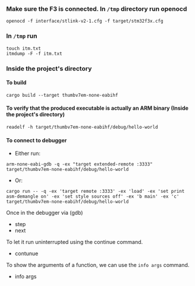 ### Make sure the F3 is connected. In `/tmp` directory run openocd
```
openocd -f interface/stlink-v2-1.cfg -f target/stm32f3x.cfg
```

### In `/tmp` run
```
touch itm.txt
itmdump -F -f itm.txt
```


### Inside the project's directory
#### To build 
```
cargo build --target thumbv7em-none-eabihf
```

#### To verify that the produced executable is actually an ARM binary (Inside the project's directory)
```
readelf -h target/thumbv7em-none-eabihf/debug/hello-world
```

#### To connect to debugger

*   Either run: 
```
arm-none-eabi-gdb -q -ex "target extended-remote :3333" target/thumbv7em-none-eabihf/debug/hello-world
```

*   Or: 
```
cargo run -- -q -ex 'target remote :3333' -ex 'load' -ex 'set print asm-demangle on' -ex 'set style sources off' -ex 'b main' -ex 'c' target/thumbv7em-none-eabihf/debug/hello-world
```

Once in the debugger via (gdb)
*   step
*   next

To let it run uninterrupted using the continue command.
*   contunue

To show the arguments of a function, we can use the `info args` command.
*   info args